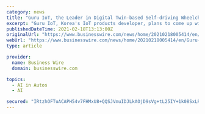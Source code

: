```yaml
---
category: news
title: "Guru IoT, the Leader in Digital Twin-based Self-driving Wheelchair R&D"
excerpt: "Guru IoT, Korea's IoT products developer, plans to come up with a self-driving wheelchair for the handicapped based on digital-twin map data."
publishedDateTime: 2021-02-18T13:13:00Z
originalUrl: "https://www.businesswire.com/news/home/20210218005414/en/Guru-IoT-the-Leader-in-Digital-Twin-based-Self-driving-Wheelchair-RD"
webUrl: "https://www.businesswire.com/news/home/20210218005414/en/Guru-IoT-the-Leader-in-Digital-Twin-based-Self-driving-Wheelchair-RD"
type: article

provider:
  name: Business Wire
  domain: businesswire.com

topics:
  - AI in Autos
  - AI

secured: "IRtzhOFTuACAPH54v7FHMxU8+QQSJVmuIDJLkAOjD9sVg+tL25IY+1k08SxLRBolB6PcO9nxyGl9dD1OgcHafEWcAAcU1tFzO8itEq16rr1KSi/FabZRcFfAhLHzBi5p4EqLZPbfKqAxOimoE3llqm0qoqSElBM4x++HTbjAOVoVHBP57R+dALiJFJclUyrdDKd+2lIsxzxomZ9NEpX8hSZsFvHmZEMIhWwn0nVG7eTAJS+dnCSzUHxz/VHcN9FN07/CS9TEMFMtlROfV0sbX/8llpnE7Z7pu08hlMoPgT0DCTU8vsGsxAFzR2o2ssT+QrYvzwOcsH3FbIzOtfGsBsmjA1pgHpko3oOfld9wB2s=;472dxvqeuBMSfEqtYOWo8w=="
---
```


